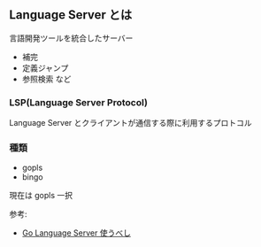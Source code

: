## Language Server とは

言語開発ツールを統合したサーバー

- 補完
- 定義ジャンプ
- 参照検索
  など

### LSP(Language Server Protocol)

Language Server とクライアントが通信する際に利用するプロトコル

### 種類

- gopls
- bingo

現在は gopls 一択

参考:

- [Go Language Server 使うべし](https://speakerdeck.com/lighttiger2505/go-language-server-shi-ubesi?slide=26)
